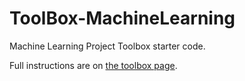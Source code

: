 # ToolBox-MachineLearning

Machine Learning Project Toolbox starter code.

Full instructions are on [the toolbox page](https://toolboxes.olin.build/machine-learning/).
